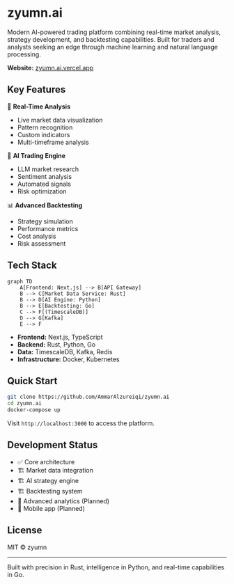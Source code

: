 # zyumn.ai

Modern AI-powered trading platform combining real-time market analysis, strategy development, and backtesting capabilities. Built for traders and analysts seeking an edge through machine learning and natural language processing.

**Website:** [zyumn.ai.vercel.app](https://zyumn-ai.vercel.app)

<!-- ![zyumn.ai Platform Screenshot](path_to_screenshot.png) -->

## Key Features

🚀 **Real-Time Analysis**
- Live market data visualization
- Pattern recognition
- Custom indicators
- Multi-timeframe analysis

🧠 **AI Trading Engine**
- LLM market research
- Sentiment analysis
- Automated signals
- Risk optimization

📊 **Advanced Backtesting**
- Strategy simulation
- Performance metrics
- Cost analysis
- Risk assessment

## Tech Stack

```mermaid
graph TD
    A[Frontend: Next.js] --> B[API Gateway]
    B --> C[Market Data Service: Rust]
    B --> D[AI Engine: Python]
    B --> E[Backtesting: Go]
    C --> F[(TimescaleDB)]
    D --> G[Kafka]
    E --> F
```

- **Frontend:** Next.js, TypeScript
- **Backend:** Rust, Python, Go
- **Data:** TimescaleDB, Kafka, Redis
- **Infrastructure:** Docker, Kubernetes

## Quick Start

```bash
git clone https://github.com/AmmarAlzureiqi/zyumn.ai
cd zyumn.ai
docker-compose up
```

Visit `http://localhost:3000` to access the platform.

<!-- ## Screenshots

| Dashboard | Strategy Builder | Backtesting |
|-----------|-----------------|-------------|
| ![Dashboard](path_to_dash.png) | ![Builder](path_to_builder.png) | ![Backtesting](path_to_back.png) | -->

## Development Status

- ✅ Core architecture
- 🏗️ Market data integration
- 🏗️ AI strategy engine
- 🏗️ Backtesting system
- 📅 Advanced analytics (Planned)
- 📅 Mobile app (Planned)

<!-- ## Learn More -->

<!-- - [Documentation](docs/README.md) -->
<!-- - [API Reference](docs/api.md)
- [Contributing Guide](CONTRIBUTING.md) -->

## License

MIT © zyumn

---
Built with precision in Rust, intelligence in Python, and real-time capabilities in Go.